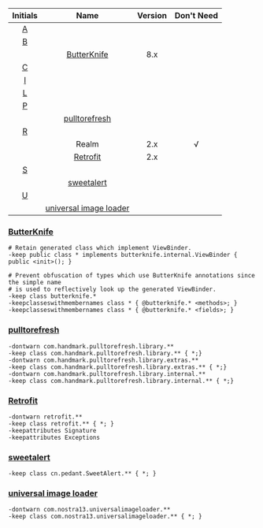 |Initials| Name  |    Version |  Don't Need |
|:-----: |:-----------:|:-----------:|:-----------:|
|<A HREF="#A">A</A> |
|<A HREF="#B">B</A> |
||<A HREF="#butterknife">ButterKnife</A> |8.x|
|<A HREF="#C">C</A> |
|<A HREF="#I">I</A> |
|<A HREF="#L">L</A> |
|<A HREF="#P">P</A> |
||<A HREF="#pulltorefresh">pulltorefresh</A> ||
|<A HREF="#R">R</A> |
||Realm |2.x|√|
||<A HREF="#retrofit">Retrofit</A> |2.x|
|<A HREF="#S">S</A> |
||<A HREF="#sweetalert">sweetalert</A> ||
|<A HREF="#U">U</A> |
||<A HREF="#imageloader">universal image loader</A> ||


### [ButterKnife](#butterknife)
```
# Retain generated class which implement ViewBinder.
-keep public class * implements butterknife.internal.ViewBinder { public <init>(); }

# Prevent obfuscation of types which use ButterKnife annotations since the simple name
# is used to reflectively look up the generated ViewBinder.
-keep class butterknife.*
-keepclasseswithmembernames class * { @butterknife.* <methods>; }
-keepclasseswithmembernames class * { @butterknife.* <fields>; }
```

### [pulltorefresh](#pulltorefresh)
```
-dontwarn com.handmark.pulltorefresh.library.**
-keep class com.handmark.pulltorefresh.library.** { *;}
-dontwarn com.handmark.pulltorefresh.library.extras.**
-keep class com.handmark.pulltorefresh.library.extras.** { *;}
-dontwarn com.handmark.pulltorefresh.library.internal.**
-keep class com.handmark.pulltorefresh.library.internal.** { *;}
```

### [Retrofit](#retrofit)
```
-dontwarn retrofit.**
-keep class retrofit.** { *; }
-keepattributes Signature
-keepattributes Exceptions
```

### [sweetalert](#sweetalert)
```
-keep class cn.pedant.SweetAlert.** { *; }
```

### [universal image loader](#imageloader)
```
-dontwarn com.nostra13.universalimageloader.**
-keep class com.nostra13.universalimageloader.** { *; }
```


